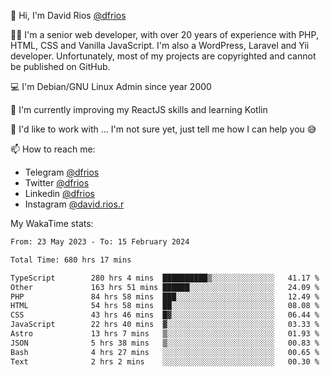 👋 Hi, I'm David Rios [@dfrios](https://github.com/dfrios)

👨‍💻 I'm a senior web developer, with over 20 years of experience with PHP, HTML, CSS and Vanilla JavaScript. I'm also a WordPress, Laravel and Yii developer. Unfortunately, most of my projects are copyrighted and cannot be published on GitHub.

💻 I'm Debian/GNU Linux Admin since year 2000

🌱 I'm currently improving my ReactJS skills and learning Kotlin

💞️ I'd like to work with ... I'm not sure yet, just tell me how I can help you 😅


📫 How to reach me:
* Telegram [@dfrios](https://t.me/dfrios)
* Twitter [@dfrios](https://twitter.com/dfrios)
* Linkedin [@dfrios](https://linkedin.com/in/dfrios)
* Instagram [@david.rios.r](https://instagram.com/david.rios.r)



My WakaTime stats:
<!--START_SECTION:waka-->

```txt
From: 23 May 2023 - To: 15 February 2024

Total Time: 680 hrs 17 mins

TypeScript        280 hrs 4 mins  ██████████▒░░░░░░░░░░░░░░   41.17 %
Other             163 hrs 51 mins ██████░░░░░░░░░░░░░░░░░░░   24.09 %
PHP               84 hrs 58 mins  ███░░░░░░░░░░░░░░░░░░░░░░   12.49 %
HTML              54 hrs 58 mins  ██░░░░░░░░░░░░░░░░░░░░░░░   08.08 %
CSS               43 hrs 46 mins  █▓░░░░░░░░░░░░░░░░░░░░░░░   06.44 %
JavaScript        22 hrs 40 mins  ▓░░░░░░░░░░░░░░░░░░░░░░░░   03.33 %
Astro             13 hrs 7 mins   ▒░░░░░░░░░░░░░░░░░░░░░░░░   01.93 %
JSON              5 hrs 38 mins   ▒░░░░░░░░░░░░░░░░░░░░░░░░   00.83 %
Bash              4 hrs 27 mins   ░░░░░░░░░░░░░░░░░░░░░░░░░   00.65 %
Text              2 hrs 2 mins    ░░░░░░░░░░░░░░░░░░░░░░░░░   00.30 %
```

<!--END_SECTION:waka-->
